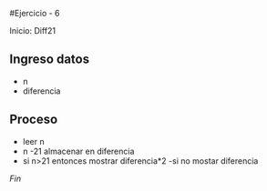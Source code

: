 #Ejercicio - 6

Inicio: Diff21

## Ingreso datos
- n
- diferencia

## Proceso

- leer n
- n -21 almacenar en diferencia
- si n>21 entonces 
  mostrar diferencia*2
-si no
	mostar diferencia

*Fin*
